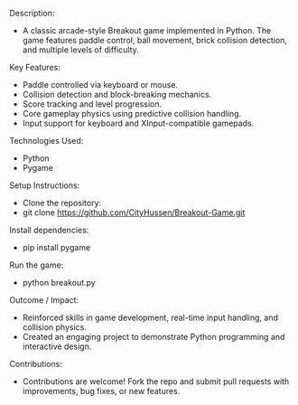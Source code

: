Description:
- A classic arcade-style Breakout game implemented in Python. The game features paddle control, ball movement, brick collision detection, and multiple levels of difficulty.

Key Features:
- Paddle controlled via keyboard or mouse.
- Collision detection and block-breaking mechanics.
- Score tracking and level progression.
- Core gameplay physics using predictive collision handling.
- Input support for keyboard and XInput-compatible gamepads.

Technologies Used:
- Python
- Pygame

Setup Instructions:
- Clone the repository:
- git clone https://github.com/CityHussen/Breakout-Game.git

Install dependencies:
- pip install pygame

Run the game:
- python breakout.py

Outcome / Impact:
- Reinforced skills in game development, real-time input handling, and collision physics.
- Created an engaging project to demonstrate Python programming and interactive design.

Contributions:
- Contributions are welcome! Fork the repo and submit pull requests with improvements, bug fixes, or new features.
